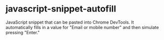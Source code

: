 # javascript-snippet-autofill
JavaScript snippet that can be pasted into Chrome DevTools. It automatically fills in a value for "Email or mobile number" and then simulate pressing "Enter."
